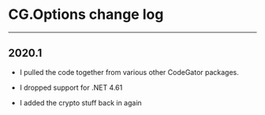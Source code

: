 # CG.Options change log
---

## 2020.1

* I pulled the code together from various other CodeGator packages.

* I dropped support for .NET 4.61

* I added the crypto stuff back in again



